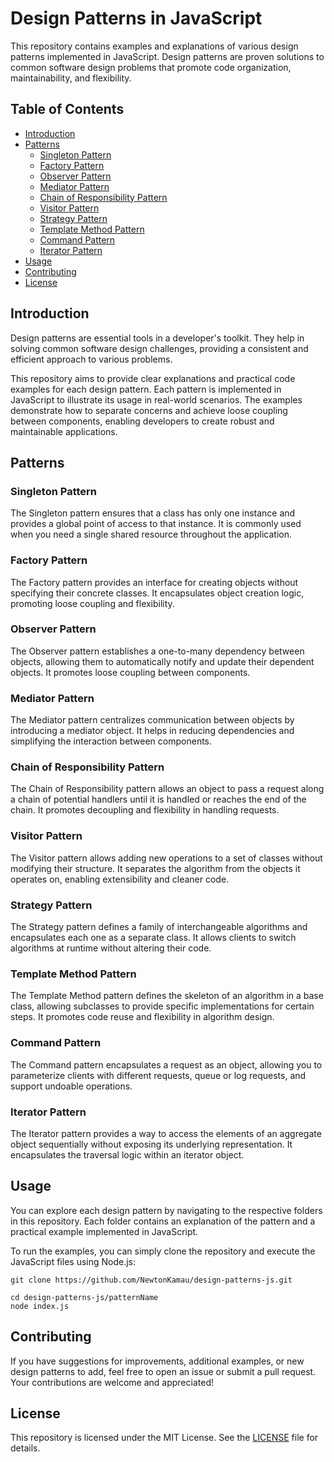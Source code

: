 # Design Patterns in JavaScript

This repository contains examples and explanations of various design patterns implemented in JavaScript. Design patterns are proven solutions to common software design problems that promote code organization, maintainability, and flexibility.

## Table of Contents

- [Introduction](#introduction)
- [Patterns](#patterns)
  - [Singleton Pattern](#singleton-pattern)
  - [Factory Pattern](#factory-pattern)
  - [Observer Pattern](#observer-pattern)
  - [Mediator Pattern](#mediator-pattern)
  - [Chain of Responsibility Pattern](#chain-of-responsibility-pattern)
  - [Visitor Pattern](#visitor-pattern)
  - [Strategy Pattern](#strategy-pattern)
  - [Template Method Pattern](#template-method-pattern)
  - [Command Pattern](#command-pattern)
  - [Iterator Pattern](#iterator-pattern)
- [Usage](#usage)
- [Contributing](#contributing)
- [License](#license)

## Introduction

Design patterns are essential tools in a developer's toolkit. They help in solving common software design challenges, providing a consistent and efficient approach to various problems.

This repository aims to provide clear explanations and practical code examples for each design pattern. Each pattern is implemented in JavaScript to illustrate its usage in real-world scenarios. The examples demonstrate how to separate concerns and achieve loose coupling between components, enabling developers to create robust and maintainable applications.

## Patterns

### Singleton Pattern

The Singleton pattern ensures that a class has only one instance and provides a global point of access to that instance. It is commonly used when you need a single shared resource throughout the application.

### Factory Pattern

The Factory pattern provides an interface for creating objects without specifying their concrete classes. It encapsulates object creation logic, promoting loose coupling and flexibility.

### Observer Pattern

The Observer pattern establishes a one-to-many dependency between objects, allowing them to automatically notify and update their dependent objects. It promotes loose coupling between components.

### Mediator Pattern

The Mediator pattern centralizes communication between objects by introducing a mediator object. It helps in reducing dependencies and simplifying the interaction between components.

### Chain of Responsibility Pattern

The Chain of Responsibility pattern allows an object to pass a request along a chain of potential handlers until it is handled or reaches the end of the chain. It promotes decoupling and flexibility in handling requests.

### Visitor Pattern

The Visitor pattern allows adding new operations to a set of classes without modifying their structure. It separates the algorithm from the objects it operates on, enabling extensibility and cleaner code.

### Strategy Pattern

The Strategy pattern defines a family of interchangeable algorithms and encapsulates each one as a separate class. It allows clients to switch algorithms at runtime without altering their code.

### Template Method Pattern

The Template Method pattern defines the skeleton of an algorithm in a base class, allowing subclasses to provide specific implementations for certain steps. It promotes code reuse and flexibility in algorithm design.

### Command Pattern

The Command pattern encapsulates a request as an object, allowing you to parameterize clients with different requests, queue or log requests, and support undoable operations.

### Iterator Pattern

The Iterator pattern provides a way to access the elements of an aggregate object sequentially without exposing its underlying representation. It encapsulates the traversal logic within an iterator object.

## Usage

You can explore each design pattern by navigating to the respective folders in this repository. Each folder contains an explanation of the pattern and a practical example implemented in JavaScript.

To run the examples, you can simply clone the repository and execute the JavaScript files using Node.js:

```
git clone https://github.com/NewtonKamau/design-patterns-js.git

cd design-patterns-js/patternName
node index.js
```

## Contributing

If you have suggestions for improvements, additional examples, or new design patterns to add, feel free to open an issue or submit a pull request. Your contributions are welcome and appreciated!

## License

This repository is licensed under the MIT License. See the [LICENSE](LICENSE) file for details.